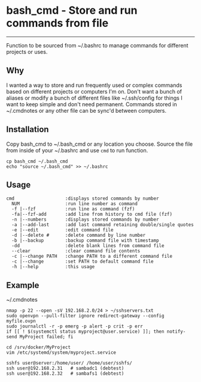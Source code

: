 # bash_cmd - Store and run commands from file

------------------------------------------------------

Function to be sourced from ~/.bashrc to manage commands for different projects or uses.

## Why

I wanted a way to store and run frequently used or complex commands based on different projects or computers I'm on.  Don't want a bunch of aliases or modify a bunch of different files like ~/.ssh/config for things I want to keep simple and don't need permanent.  Commands stored in ~/.cmdnotes or any other file can be sync'd between computers.

## Installation

Copy bash_cmd to ~/.bash_cmd or any location you choose.  Source the file from inside of your ~/.bashrc and use `cmd` to run function.

```
cp bash_cmd ~/.bash_cmd
echo "source ~/.bash_cmd" >> ~/.bashrc
```

## Usage

```
cmd                   :displays stored commands by number
  NUM                 :run line number as command
  -f |--fzf           :run line as command (fzf)
  -fa|--fzf-add       :add line from history to cmd file (fzf)
  -n |--numbers       :displays stored commands by number
  -a |--add-last      :add last command retaining double/single quotes
  -e |--edit          :edit command file
  -d |--delete #      :delete command by line number
  -b |--backup        :backup command file with timestamp
  -dd                 :delete blank lines from command file
  --clear             :clear command file contents
  -c |--change PATH   :change PATH to a different command file
  -c |--change        :set PATH to default command file
  -h |--help          :this usage
```

## Example

~/.cmdnotes

```
nmap -p 22 --open -sV 192.168.2.0/24 > ~/sshservers.txt
sudo openvpn --pull-filter ignore redirect-gateway --config myfile.ovpn
sudo journalctl -r -p emerg -p alert -p crit -p err
if [[ ! $(systemctl status myproject@user.service) ]]; then notify-send MyProject failed; fi

cd /srv/docker/MyProject
vim /etc/systemd/system/myproject.service

sshfs user@server:/home/user/ /home/user/sshfs/
ssh user@192.168.2.31   # sambadc1 (debtest)
ssh user@192.168.2.32   # sambafs1 (debtest)
```
